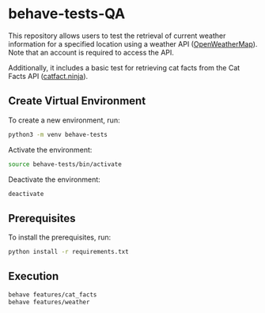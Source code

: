 # behave-tests-QA

This repository allows users to test the retrieval of current weather information for a specified location using a weather API ([OpenWeatherMap](https://api.openweathermap.org)). Note that an account is required to access the API.

Additionally, it includes a basic test for retrieving cat facts from the Cat Facts API ([catfact.ninja](https://catfact.ninja/fact)).

## Create Virtual Environment

To create a new environment, run:

```bash
python3 -m venv behave-tests
```

Activate the environment:
```bash
source behave-tests/bin/activate
```

Deactivate the environment:
```bash
deactivate
```

## Prerequisites
To install the prerequisites, run:
```bash
python install -r requirements.txt
```


## Execution
```bash
behave features/cat_facts
behave features/weather
```